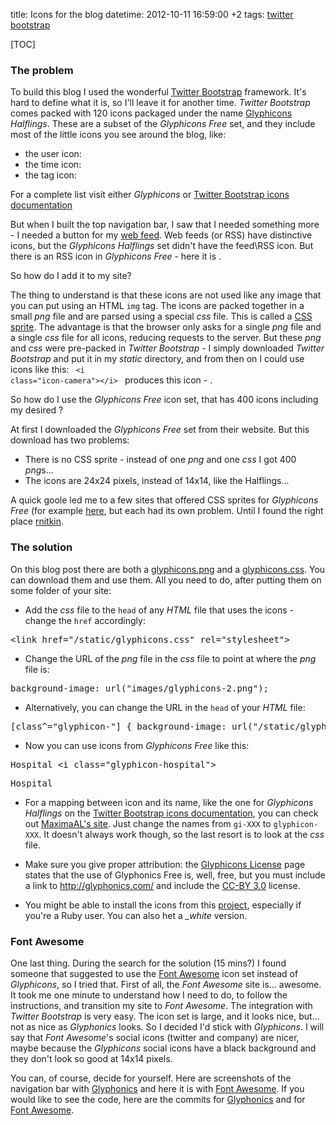 title: Icons for the blog
datetime: 2012-10-11 16:59:00 +2
tags: [twitter bootstrap]

[TOC]

### The problem
To build this blog I used the wonderful [Twitter Bootstrap] framework. 
It's hard to define what it is, so I'll leave it for another time.
*Twitter Bootstrap* comes packed with 120 icons packaged under the name [Glyphicons] *Halflings*. 
These are a subset of the *Glyphicons Free* set, and they include most of the little icons you see around the blog,
like:

  - the user icon: <i class="icon-user"></i>
  - the time icon: <i class="icon-time"></i> 
  - the tag icon: <i class="icon-tag"></i>
  
For a complete list visit either *Glyphicons* or [Twitter Bootstrap icons documentation]

But when I built the top navigation bar, I saw that I needed something more - I needed a button for my [web feed].
Web feeds (or RSS) have distinctive icons, but the *Glyphicons Halflings* set didn't have the feed\RSS icon.
But there is an RSS icon in *Glyphicons Free* - here it is <i class="glyphicon-rss"></i>. 

So how do I add it to my site?

The thing to understand is that these icons are not used like any image that you can put using an HTML <code>img</code> tag.
The icons are packed together in a small *png* file and are parsed using a special *css* file. This is called a [CSS sprite].
The advantage is that the browser only asks for a single *png* file and a single *css* file for all icons, reducing requests to the server.
But these *png* and *css* were pre-packed in *Twitter Bootstrap* - I simply downloaded *Twitter Bootstrap* and put it in my *static* directory, and from then on I could use icons like this:
<code>
&lt;i class="icon-camera">&lt;/i>
</code>
produces this icon - 
<i class="icon-camera"></i>. 

So how do I use the *Glyphicons Free* icon set, that has 400 icons including my desired <i class="glyphicon-rss"></i>?

At first I downloaded the *Glyphicons Free* set from their website. But this download has two problems:

  - There is no CSS sprite - instead of one *png* and one *css* I got 400 *png*s...
  - The icons are 24x24 pixels, instead of 14x14, like the Halflings...
  
A quick goole led me to a few sites that offered CSS sprites for *Glyphicons Free* (for example [here], 
but each had its own problem. Until I found the right place [rnitkin]. 

### The solution

On this blog post there are both a [glyphicons.png](/static/glyphicons.png) and a [glyphicons.css](/static/glyphicons.css). You can download them and use them.
All you need to do, after putting them on some folder of your site:

  - Add the *css* file to the <code>head</code> of any *HTML* file that uses the icons - change the <code>href</code> accordingly:

<pre class="prettyprint">
&lt;link href="/static/glyphicons.css" rel="stylesheet">
</pre>
  
  - Change the URL of the *png* file in the *css* file to point at where the *png* file is:

<pre class="prettyprint">
background-image: url("images/glyphicons-2.png");
</pre>

  - Alternatively, you can change the URL in the <code>head</code> of your *HTML* file:
  
<pre class="prettyprint">
[class^="glyphicon-"] { background-image: url("/static/glyphicons.png"); } 
</pre>

  - Now you can use icons from *Glyphicons Free* like this:
  
<pre class="prettyprint">
Hospital &lt;i class="glyphicon-hospital"></i>
</pre>
<pre>
Hospital <i class="glyphicon-hospital"></i>
</pre>

  - For a mapping between icon and its name, like the one for *Glyphicons Halflings* on the [Twitter Bootstrap icons documentation], 
  you can check out [MaximaAL's site]. Just change the names from <code>gi-XXX</code> to <code>glyphicon-XXX</code>. It doesn't always work though, so the last resort is to 
  look at the *css* file.

  - Make sure you give proper attribution: the [Glyphicons License] page states that the use of Glyphonics Free is, well, free, 
  but you must include a link to <http://glyphonics.com/> and include the [CC-BY 3.0] license.

  - You might be able to install the icons from this [project](https://bitbucket.org/creat1va/compass-glyphicons), especially if you're a Ruby user. You can also het a *_white* version.
  
### Font Awesome

One last thing. During the search for the solution (15 mins?) I found someone that suggested to use the [Font Awesome] icon set instead of *Glyphicons*, so I tried that.
First of all, the *Font Awesome* site is... awesome. It took me one minute to understand how I need to do, to follow the instructions, and transition my site to *Font Awesome*.
The integration with *Twitter Bootstrap* is very easy. The icon set is large, and it looks nice, but... not as nice as *Glyphonics* looks. So I decided I'd stick with *Glyphicons*. 
I will say that *Font Awesome*'s social icons (twitter and company) are nicer, 
maybe because the *Glyphicons* social icons have a black background and they don't look so good at 14x14 pixels.

You can, of course, decide for yourself. Here are screenshots of the navigation bar with [Glyphonics](http://i.imgur.com/3RFfm.png) and here it is with [Font Awesome](http://i.imgur.com/WLVAM.png).
If you would like to see the code, here are the commits for [Glyphonics](https://bitbucket.org/yoavram/msb/changeset/48d36660697bc022548e5476e40157c894aa3a99) and for [Font Awesome](https://bitbucket.org/yoavram/msb/changeset/9a7b530667faeda8da08d9ba932e11622d07287b).

[Glyphicons]: http://glyphicons.com/
[Twitter Bootstrap]: http://twitter.github.com/bootstrap/index.html
[Twitter Bootstrap icons documentation]: http://twitter.github.com/bootstrap/base-css.html#icons
[CC-BY 3.0]: http://creativecommons.org/licenses/by/3.0/
[Glyphicons License]: http://glyphicons.com/glyphicons-licenses/
[web feed]: http://en.wikipedia.org/wiki/Web_feed
[CSS sprite]: http://en.wikipedia.org/wiki/Sprite_(computer_graphics)#Sprites_by_CSS
[MaximaAL's site]: http://maximals.ru/project/sprite/glyphicons/
[here]: http://supercerebral.com/glyphicons-to-halflings-sprite/
[rnitkin]: http://rnikitin.tumblr.com/post/28834314453/all-glyphicons-as-12px-is-css-sprite-fot-bootstrap
[Font Awesome]: http://fortawesome.github.com/Font-Awesome/